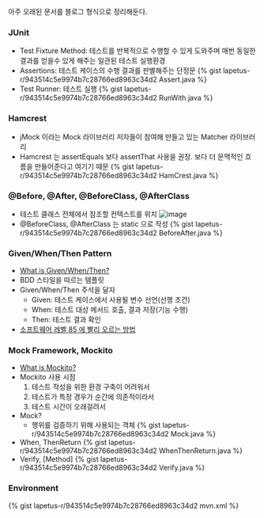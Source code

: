 아주 오래된 문서를 블로그 형식으로 정리해둔다.

### JUnit

* Test Fixture Method: 테스트를 반복적으로 수행할 수 있게 도와주며 매번 동일한 결과를 얻을수 있게 해주는 일관된 테스트 실행환경
* Assertions: 테스트 케이스의 수행 결과를 판별해주는 단정문
{% gist lapetus-r/943514c5e9974b7c28766ed8963c34d2 Assert.java %}
* Test Runner: 테스트 실행
{% gist lapetus-r/943514c5e9974b7c28766ed8963c34d2 RunWith.java %}

### Hamcrest

* jMock 이라는 Mock 라이브러리 저자들이 참여해 만들고 있는 Matcher 라이브러리
* Hamcrest 는 assertEquals 보다 assertThat 사용을 권장. 보다 더 문맥적인 흐름을 만들어준다고 여기기 때문
{% gist lapetus-r/943514c5e9974b7c28766ed8963c34d2 HamCrest.java %}

### @Before, @After, @BeforeClass, @AfterClass

* 테스트 클래스 전체에서 참조할 컨텍스트를 위치
![image](http://1.bp.blogspot.com/-1zmilP-MNfE/UjVyAcziSeI/AAAAAAAAApc/UancmQS4Mps/s1600/junit4+Fixture+Method.001.001.jpg)
* @BeforeClass, @AfterClass 는 static 으로 작성
{% gist lapetus-r/943514c5e9974b7c28766ed8963c34d2 BeforeAfter.java %}

### Given/When/Then Pattern

* [What is Given/When/Then?](http://guide.agilealliance.org/guide/gwt.html)
* BDD 스타일을 따르는 템플릿
* Given/When/Then 주석을 달자
  * Given: 테스트 케이스에서 사용될 변수 선언(선행 조건)
  * When: 테스트 대상 메서드 호출, 결과 저장(기능 수행)
  * Then: 테스트 결과 확인
* [소프트웨어 레벨 85 에 빨리 오르는 방법](http://monkeyisland.pl/2009/12/07/given-when-then-forever)

### Mock Framework, Mockito

* [What is Mockito?](http://docs.mockito.googlecode.com/hg/1.9.5/org/mockito/runners/MockitoJUnitRunner.html)
* Mockito 사용 시점
  1. 테스트 작성을 위한 환경 구축이 어려워서
  2. 테스트가 특정 경우가 순간에 의존적이라서
  3. 테스트 시간이 오래걸려서
* Mock?
  * 행위를 검증하기 위해 사용되는 객체
{% gist lapetus-r/943514c5e9974b7c28766ed8963c34d2 Mock.java %}
* When, ThenReturn
{% gist lapetus-r/943514c5e9974b7c28766ed8963c34d2 WhenThenReturn.java %}
* Verify, [Method]
{% gist lapetus-r/943514c5e9974b7c28766ed8963c34d2 Verify.java %}

### Environment

{% gist lapetus-r/943514c5e9974b7c28766ed8963c34d2 mvn.xml %}
